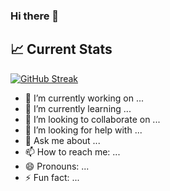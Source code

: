 ### Hi there 👋

## :chart_with_upwards_trend: Current Stats

[![GitHub Streak](https://github-readme-streak-stats.herokuapp.com?user=Abusayedshuvo&theme=vue-dark)](https://git.io/streak-stats)

- 🔭 I’m currently working on ...
- 🌱 I’m currently learning ...
- 👯 I’m looking to collaborate on ...
- 🤔 I’m looking for help with ...
- 💬 Ask me about ...
- 📫 How to reach me: ...
- 😄 Pronouns: ...
- ⚡ Fun fact: ...
